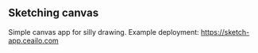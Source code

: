 ## Sketching canvas

Simple canvas app for silly drawing.
Example deployment: https://sketch-app.ceailo.com
